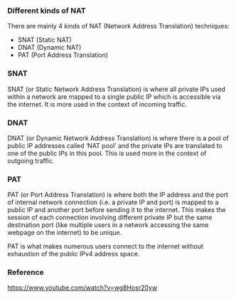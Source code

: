 ### Different kinds of NAT
There are mainly 4 kinds of NAT (Network Address Translation) techniques:

* SNAT (Static NAT)
* DNAT (Dynamic NAT)
* PAT (Port Address Translation)

### SNAT
SNAT (or Static Network Address Translation) is where all private IPs used within a network are mapped to a single public IP which is accessible via the internet. It is more used in the context of incoming traffic.

### DNAT
DNAT (or Dynamic Network Address Translation) is where there is a pool of public IP addresses called ‘NAT pool’ and the private IPs are translated to one of the public IPs in this pool. This is used more in the context of outgoing traffic.

### PAT
PAT (or Port Address Translation) is where both the IP address and the port of internal network connection (i.e. a private IP and port) is mapped to a public IP and another port before sending it to the internet. This makes the session of each connection involving different private IP but the same destination port (like multiple users in a network accessing the same webpage on the internet) to be unique.

PAT is what makes numerous users connect to the internet without exhaustion of the public IPv4 address space.

### Reference
https://www.youtube.com/watch?v=wg8Hosr20yw
